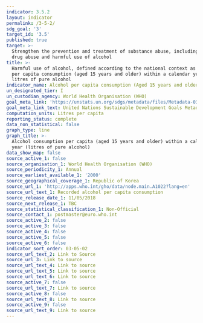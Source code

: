 ```yaml
---
indicator: 3.5.2
layout: indicator
permalink: /3-5-2/
sdg_goal: '3'
target_id: '3.5'
published: true
target: >-
  Strengthen the prevention and treatment of substance abuse, including narcotic
  drug abuse and harmful use of alcohol
title: >-
  Harmful use of alcohol, defined according to the national context as alcohol
  per capita consumption (aged 15 years and older) within a calendar year in
  litres of pure alcohol
indicator_name: Alcohol per capita consumption (Aged 15 years and older) within a calendar year in litres of pure alcohol
un_designated_tier: I
un_custodian_agency: World Health Organisation (WHO)
goal_meta_link: 'https://unstats.un.org/sdgs/metadata/files/Metadata-03-05-02.pdf'
goal_meta_link_text: United Nations Sustainable Development Goals Metadata (PDF 214 KB)
computation_units: Litres per capita
reporting_status: complete
data_non_statistical: false
graph_type: line
graph_title: >-
  Alcohol consumption per capita (aged 15 years and older) within a calendar
  year (litres of pure alcohol)
data_show_map: false
source_active_1: false
source_organisation_1: World Health Organisation (WHO)
source_periodicity_1: Annual
source_earliest_available_1: '2000'
source_geographical_coverage_1: Republic of Korea
source_url_1: 'http://apps.who.int/gho/data/node.main.A1022?lang=en'
source_url_text_1: Recorded alcohol per capita consumption
source_release_date_1: 11/05/2018
source_next_release_1: TBC
source_statistical_classification_1: Non-Official
source_contact_1: postmaster@euro.who.int
source_active_2: false
source_active_3: false
source_active_4: false
source_active_5: false
source_active_6: false
indicator_sort_order: 03-05-02
source_url_text_2: Link to Source
source_url_3: Link to source
source_url_text_4: Link to source
source_url_text_5: Link to source
source_url_text_6: Link to source
source_active_7: false
source_url_text_7: Link to source
source_active_8: false
source_url_text_8: Link to source
source_active_9: false
source_url_text_9: Link to source
---
```

